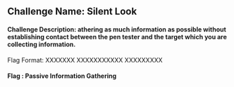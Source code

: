 
## Challenge Name: Silent Look

#### Challenge Description: athering as much information as possible without establishing contact between the pen tester and the target which you are collecting information.

Flag Format: XXXXXXX XXXXXXXXXXX XXXXXXXXX

#### Flag : Passive Information Gathering

